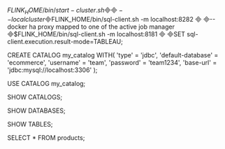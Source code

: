 $FLINK_HOME/bin/start-cluster.sh 

-- local cluster
$FLINK_HOME/bin/sql-client.sh -m localhost:8282

--docker ha proxy mapped to one of the active job manager 
$FLINK_HOME/bin/sql-client.sh -m localhost:8181

SET sql-client.execution.result-mode=TABLEAU;

CREATE CATALOG my_catalog WITH(
    'type' = 'jdbc',
    'default-database' = 'ecommerce',
    'username' = 'team',
    'password' = 'team1234',
    'base-url' = 'jdbc:mysql://localhost:3306'
);

USE CATALOG my_catalog;

SHOW CATALOGS;

SHOW DATABASES;

SHOW TABLES;

SELECT * FROM products;

